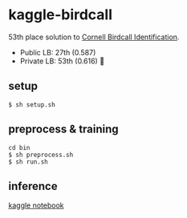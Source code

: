 # kaggle-birdcall

53th place solution to [Cornell Birdcall Identification](https://www.kaggle.com/c/birdsong-recognition/).
- Public LB: 27th (0.587)
- Private LB: 53th (0.616) 🥈

## setup
```
$ sh setup.sh
```

## preprocess & training
```
cd bin
$ sh preprocess.sh
$ sh run.sh
```

## inference
[kaggle notebook](https://www.kaggle.com/c/birdsong-recognition/notebooks?sortBy=dateRun&group=profile&pageSize=20&competitionId=19596)